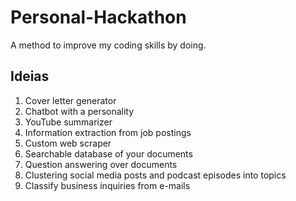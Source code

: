 # Personal-Hackathon
A method to improve my coding skills by doing.

## Ideias

1. Cover letter generator
2. Chatbot with a personality
3. YouTube summarizer
4. Information extraction from job postings
5. Custom web scraper
6. Searchable database of your documents
7. Question answering over documents
8. Clustering social media posts and podcast episodes into topics
9. Classify business inquiries from e-mails
